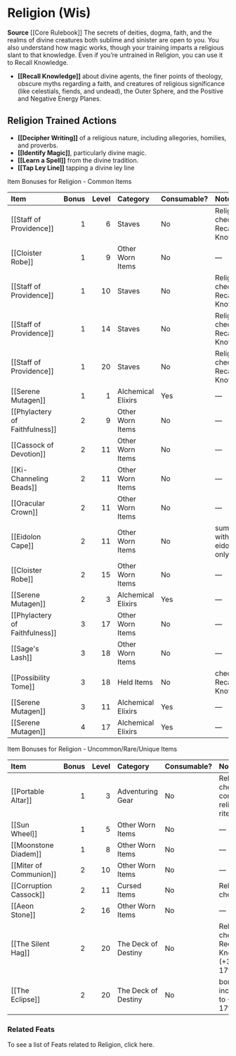 ﻿---
ability:
- Wisdom
ability_boost:
- Wisdom
id: '13'
name: Religion
rarity: Common
skill:
- Religion
source: '[[DATABASE/source/Core Rulebook|Core Rulebook]]'
trait: null
type: Skill

---
# Religion (Wis)

**Source** [[Core Rulebook]] 
The secrets of deities, dogma, faith, and the realms of divine creatures both sublime and sinister are open to you. You also understand how magic works, though your training imparts a religious slant to that knowledge. Even if you’re untrained in Religion, you can use it to Recall Knowledge.

* **[[Recall Knowledge]]** about divine agents, the finer points of theology, obscure myths regarding a faith, and creatures of religious significance (like celestials, fiends, and undead), the Outer Sphere, and the Positive and Negative Energy Planes.

## Religion Trained Actions

* **[[Decipher Writing]]** of a religious nature, including allegories, homilies, and proverbs.
* **[[Identify Magic]]**, particularly divine magic.
* **[[Learn a Spell]]** from the divine tradition.
* **[[Tap Ley Line]]** tapping a divine ley line

<span>Item Bonuses for Religion - Common Items</span>

| Item                                                                                   |   Bonus |   Level | Category           | Consumable?   | Note                                |
|:---------------------------------------------------------------------------------------|--------:|--------:|:-------------------|:--------------|:------------------------------------|
| [[Staff of Providence]]                         |       1 |       6 | Staves             | No            | Religion checks to Recall Knowledge |
| [[Cloister Robe]]                            |       1 |       9 | Other Worn Items   | No            | —                                   |
| [[Staff of Providence]]               |       1 |      10 | Staves             | No            | Religion checks to Recall Knowledge |
| [[Staff of Providence]]                 |       1 |      14 | Staves             | No            | Religion checks to Recall Knowledge |
| [[Staff of Providence]]                  |       1 |      20 | Staves             | No            | Religion checks to Recall Knowledge |
| [[Serene Mutagen]]                          |       1 |       1 | Alchemical Elixirs | Yes           | —                                   |
| [[Phylactery of Faithfulness]]           |       2 |       9 | Other Worn Items   | No            | —                                   |
| [[Cassock of Devotion]]                         |       2 |      11 | Other Worn Items   | No            | —                                   |
| [[Ki-Channeling Beads]]                         |       2 |      11 | Other Worn Items   | No            | —                                   |
| [[Oracular Crown]]                                   |       2 |      11 | Other Worn Items   | No            | —                                   |
| [[Eidolon Cape]]                                       |       2 |      11 | Other Worn Items   | No            | summoner with divine eidolon only   |
| [[Cloister Robe]]                           |       2 |      15 | Other Worn Items   | No            | —                                   |
| [[Serene Mutagen]]                        |       2 |       3 | Alchemical Elixirs | Yes           | —                                   |
| [[Phylactery of Faithfulness]] |       3 |      17 | Other Worn Items   | No            | —                                   |
| [[Sage's Lash]]                                         |       3 |      18 | Other Worn Items   | No            | —                                   |
| [[Possibility Tome]]                               |       3 |      18 | Held Items         | No            | checks to Recall Knowledge          |
| [[Serene Mutagen]]                         |       3 |      11 | Alchemical Elixirs | Yes           | —                                   |
| [[Serene Mutagen]]                           |       4 |      17 | Alchemical Elixirs | Yes           | —                                   |

<span>Item Bonuses for Religion - Uncommon/Rare/Unique Items</span>

| Item                                                         |   Bonus |   Level | Category            | Consumable?   | Note                                                   |
|:-------------------------------------------------------------|--------:|--------:|:--------------------|:--------------|:-------------------------------------------------------|
| [[Portable Altar]]         |       1 |       3 | Adventuring Gear    | No            | Religion checks to conduct religious rites             |
| [[Sun Wheel]]                   |       1 |       5 | Other Worn Items    | No            | —                                                      |
| [[Moonstone Diadem]]     |       1 |       8 | Other Worn Items    | No            | —                                                      |
| [[Miter of Communion]] |       2 |      10 | Other Worn Items    | No            | —                                                      |
| [[Corruption Cassock]] |       2 |      11 | Cursed Items        | No            | Religion checks                                        |
| [[Aeon Stone]]  |       2 |      16 | Other Worn Items    | No            | —                                                      |
| [[The Silent Hag]]         |       2 |      20 | The Deck of Destiny | No            | Religion checks to Recall Knowledge (+3 at 17th level) |
| [[The Eclipse]]               |       2 |      20 | The Deck of Destiny | No            | bonus increases to +3 at 17th level.                   |

### Related Feats

To see a list of Feats related to Religion, click here.